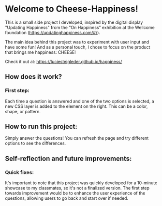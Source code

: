 # Welcome to Cheese-Happiness!

This is a small side project I developed, inspired by the digital display "Updating Happiness" from the "On Happiness" exhibition at the Wellcome foundation (https://updatinghappiness.com/#/).

The main idea behind this project was to experiment with user input and have some fun! And as a personal touch, I chose to focus on the product that brings me happiness: CHEESE!

Check it out at: https://luciesteigleder.github.io/happiness/

## How does it work?

### First step:

Each time a question is answered and one of the two options is selected, a new CSS layer is added to the element on the right. This can be a color, shape, or pattern.

## How to run this project:

Simply answer the questions! You can refresh the page and try different options to see the differences.

## Self-reflection and future improvements:

### Quick fixes:

It's important to note that this project was quickly developed for a 10-minute showcase to my classmates, so it's not a finalized version. The first step towards improvement would be to enhance the user experience of the questions, allowing users to go back and start over if needed.
